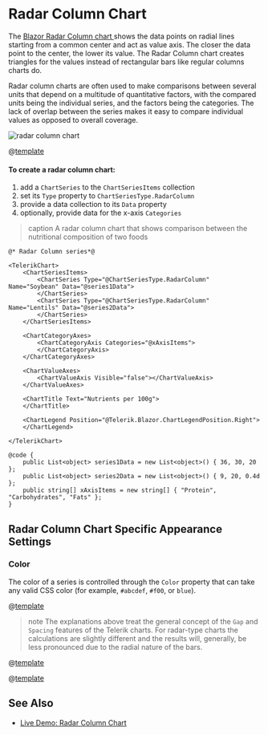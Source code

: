 
# Radar Column Chart

The <a href="https://www.telerik.com/blazor-ui/radar-column-chart" target="_blank">Blazor Radar Column chart </a> shows the data points on radial lines starting from a common center and act as value axis. The closer the data point to the center, the lower its value. The Radar Column chart creates triangles for the values instead of rectangular bars like regular columns charts do.

Radar column charts are often used to make comparisons between several units that depend on a multitude of quantitative factors, with the compared units being the individual series, and the factors being the categories. The lack of overlap between the series makes it easy to compare individual values as opposed to overall coverage.

![radar column chart](images/radar-column-chart.png)

@[template](/_contentTemplates/chart/link-to-basics.md#understand-basics-and-databinding-first)

#### To create a radar column chart:

1. add a `ChartSeries` to the `ChartSeriesItems` collection
2. set its `Type` property to `ChartSeriesType.RadarColumn`
3. provide a data collection to its `Data` property
4. optionally, provide data for the x-axis `Categories`

>caption A radar column chart that shows comparison between the nutritional composition of two foods

````RAZOR
@* Radar Column series*@

<TelerikChart>
    <ChartSeriesItems>
        <ChartSeries Type="@ChartSeriesType.RadarColumn" Name="Soybean" Data="@series1Data">
        </ChartSeries>
        <ChartSeries Type="@ChartSeriesType.RadarColumn" Name="Lentils" Data="@series2Data">
        </ChartSeries>
    </ChartSeriesItems>

    <ChartCategoryAxes>
        <ChartCategoryAxis Categories="@xAxisItems">
        </ChartCategoryAxis>
    </ChartCategoryAxes>

    <ChartValueAxes>
        <ChartValueAxis Visible="false"></ChartValueAxis>
    </ChartValueAxes>

    <ChartTitle Text="Nutrients per 100g">
    </ChartTitle>

    <ChartLegend Position="@Telerik.Blazor.ChartLegendPosition.Right">
    </ChartLegend>

</TelerikChart>

@code {
    public List<object> series1Data = new List<object>() { 36, 30, 20 };
    public List<object> series2Data = new List<object>() { 9, 20, 0.4d };
    public string[] xAxisItems = new string[] { "Protein", "Carbohydrates", "Fats" };
}
````

## Radar Column Chart Specific Appearance Settings

### Color

The color of a series is controlled through the `Color` property that can take any valid CSS color (for example, `#abcdef`, `#f00`, or `blue`).

@[template](/_contentTemplates/chart/link-to-basics.md#gap-and-spacing)

>note The explanations above treat the general concept of the `Gap` and `Spacing` features of the Telerik charts. For radar-type charts the calculations are slightly different and the results will, generally, be less pronounced due to the radial nature of the bars.

@[template](/_contentTemplates/chart/link-to-basics.md#configurable-nested-chart-settings)

@[template](/_contentTemplates/chart/link-to-basics.md#configurable-nested-chart-settings-categorical)

## See Also

* [Live Demo: Radar Column Chart](https://demos.telerik.com/blazor-ui/chart/radar-column-chart)
